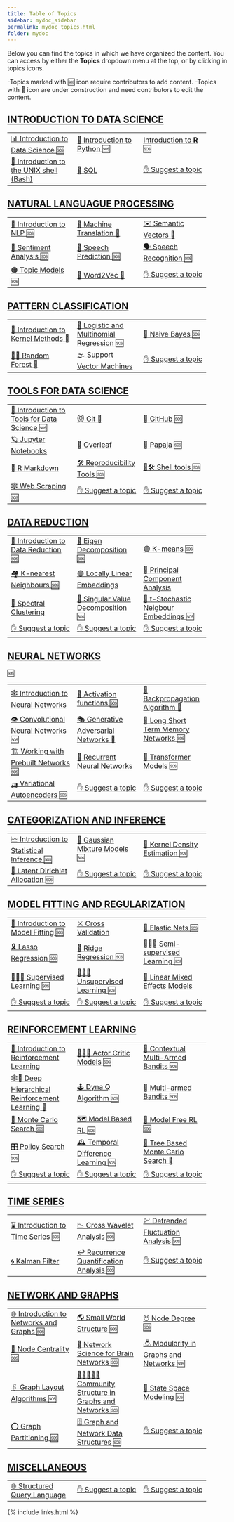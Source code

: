 ```yaml
---
title: Table of Topics
sidebar: mydoc_sidebar
permalink: mydoc_topics.html
folder: mydoc
---
```


Below you can find the topics in which we have organized the content. You can access by either the **Topics** dropdown menu at the top, or by clicking in topics icons. 

-Topics marked with 🆘 icon require contributors to add content. 
-Topics with 🚧 icon are under construction and need contributors to edit the content. 


## [**INTRODUCTION TO DATA SCIENCE**](intro_ds_landing_page.html)


<table style="table-layout: fixed; width: 90%;" >
<tr>
  <td style="width:33%;"><a href="intro_ds_landing_page.html">📊 Introduction to Data Science 🆘</a></td>
  <td style="width:33%;"><a href="intro_python.html">🐍 Introduction to Python 🆘</a></td>
  <td style="width:33%;"><a href="intro_r.html">Introduction to <b>R</b> 🆘</a></td>
</tr>
<tr>
  <td style="width:33%;"><a href="intro_shell.html">🐚 Introduction to the UNIX shell (Bash)</a></td>
  <td style="width:33%;"><a href="sql.html">🐘 SQL </a></td>
  <td style="width:33%;"><a href="mydoc_suggest.html">✋ Suggest a topic</a></td>
</tr>
</table> 


## [**NATURAL LANGUAGUE PROCESSING**](nlp_landing_page.html)


<table style="table-layout: fixed; width: 90%;" >
<tr>
  <td style="width:33%;"><a href="nlp_landing_page.html">🦜 Introduction to NLP 🆘</a></td>
  <td style="width:33%;"><a href="machine_trans.html">📠 Machine Translation 🚧</a></td>  
  <td style="width:33%;"><a href="semantic_vectors.html">✉️ Semantic Vectors 🚧</a></td>
</tr>
<tr>
  <td style="width:33%;"><a href="sentiment_analysis.html">💌 Sentiment Analysis 🆘</a></td>
  <td style="width:33%;"><a href="speech_predict.html">💬 Speech Prediction 🆘</a></td>
  <td style="width:33%;"><a href="speech_recognition.html">🗣️ Speech Recognition 🆘</a></td>
</tr>
<tr>
  <td style="width:33%;"><a href="topic_model.html">🟠 Topic Models 🆘</a></td>
  <td style="width:33%;"><a href="word2vec.html">🔡 Word2Vec 🚧 </a></td>
  <td style="width:33%;"><a href="mydoc_suggest.html">✋ Suggest a topic</a></td>
</tr>
</table> 


## [**PATTERN CLASSIFICATION**](pattern_classification_landing_page.html)


<table style="table-layout: fixed; width: 90%;" >
<tr>
  <td style="width:33%;"><a href="pattern_classification_landing_page.html">🏁 Introduction to Kernel Methods 🚧</a></td>
  <td style="width:33%;"><a href="logit_multi_reg.html">📏 Logistic and Multinomial Regression 🆘</a></td>
  <td style="width:33%;"><a href="naive_bayes.html">👶 Naive Bayes 🆘</a></td>
</tr>
<tr>
  <td style="width:33%;"><a href="random_forest.html">🌲🌲 Random Forest 🚧</a></td>
  <td style="width:33%;"><a href="support_vector_machines.html">🌫️ Support Vector Machines </a></td>
  <td style="width:33%;"><a href="mydoc_suggest.html">✋ Suggest a topic</a></td>
</tr>
</table> 


## [**TOOLS FOR DATA SCIENCE**](tools_landing_page.html)


<table style="table-layout: fixed; width: 90%;" >
<tr>
  <td style="width:33%;"><a href="tools_landing_page.html">🧰 Introduction to Tools for Data Science 🆘</a></td>
  <td style="width:33%;"><a href="git.html">🐱 Git 🚧</a></td>
  <td style="width:33%;"><a href="github.html">🐙 GitHub 🆘</a></td>
</tr>
<tr>
  <td style="width:33%;"><a href="jupyter.html">🪐 Jupyter Notebooks</a></td>
  <td style="width:33%;"><a href="overleaf.html">🍃 Overleaf</a></td>
  <td style="width:33%;"><a href="papaja.html">🥭 Papaja 🆘</a></td>
</tr>
<tr>
  <td style="width:33%;"><a href="r_markdown.html">📓 R Markdown </a></td>
  <td style="width:33%;"><a href="tools_landing_page.html">🛠️ Reproducibility Tools 🆘</a></td>
  <td style="width:33%;"><a href="shell.html">🐚🛠️ Shell tools 🆘</a></td>
</tr>
<tr>
  <td style="width:33%;"><a href="web_scraping.html">🕸️ Web Scraping 🆘</a></td>
  <td style="width:33%;"><a href="mydoc_suggest.html">✋ Suggest a topic</a></td>
  <td style="width:33%;"><a href="mydoc_suggest.html">✋ Suggest a topic</a></td>
</tr>
</table> 


## [**DATA REDUCTION**](data_reduction_landing_page.html)


<table style="table-layout: fixed; width: 90%;" >
<tr>
  <td style="width:33%;"><a href="data_reduction_landing_page.html">🙏 Introduction to Data Reduction 🆘</a></td>
  <td style="width:33%;"><a href="ed.html">🔩 Eigen Decomposition 🆘</a></td>
  <td style="width:33%;"><a href="ed.html">🟢 K-means 🆘</a></td>
</tr>
<tr>
  <td style="width:33%;"><a href="knn.html">🏘️ K-nearest Neighbours 🆘</a></td>
  <td style="width:33%;"><a href="lle.html">🟣 Locally Linear Embeddings</a></td>
  <td style="width:33%;"><a href="pca.html">💈 Principal Component Analysis </a></td>
</tr>
<tr>
  <td style="width:33%;"><a href="spectralcluster.html">👻 Spectral Clustering </a></td>
  <td style="width:33%;"><a href="svd.html">🗼 Singular Value Decomposition 🆘</a></td>
  <td style="width:33%;"><a href="tsne.html">🎎 t-Stochastic Neigbour Embeddings 🆘</a></td>
</tr>
<tr>
  <td style="width:33%;"><a href="mydoc_suggest.html">✋ Suggest a topic</a></td>
  <td style="width:33%;"><a href="mydoc_suggest.html">✋ Suggest a topic</a></td>
  <td style="width:33%;"><a href="mydoc_suggest.html">✋ Suggest a topic</a></td>
</tr>
</table> 


## [**NEURAL NETWORKS**](neural_networks_landing_page.html)  


<table style="table-layout: fixed; width: 90%;" >
<tr>
  <td style="width:33%;"><a href="neural_networks_landing_page.html">🕸️ Introduction to Neural Networks</a></td>
  <td style="width:33%;"><a href="activation_functions.html">🤪 Activation functions 🆘</a></td>
  <td style="width:33%;"><a href="backprop.html">🌊 Backpropagation Algorithm 🚧 </a></td>
</tr>
<tr>
  <td style="width:33%;"><a href="cnn.html">👁️ Convolutional Neural Networks 🆘</a></td>🆘
  <td style="width:33%;"><a href="gan.html">🎭 Generative Adversarial Networks 🚧</a></td>
  <td style="width:33%;"><a href="lstm.html">🔁 Long Short Term Memory Networks 🆘</a></td>
</tr>
<tr>
  <td style="width:33%;"><a href="prebuilt_net.html">🏗️ Working with Prebuilt Networks 🆘</a></td>
  <td style="width:33%;"><a href="rnn.html">🔁 Recurrent Neural Networks</a></td>
  <td style="width:33%;"><a href="transformers.html">🦾 Transformer Models 🆘</a></td>
</tr>
<tr>
  <td style="width:33%;"><a href="vae.html">🛺 Variational Autoencoders 🆘</a></td>
  <td style="width:33%;"><a href="mydoc_suggest.html">✋ Suggest a topic</a></td>
  <td style="width:33%;"><a href="mydoc_suggest.html">✋ Suggest a topic</a></td>
</tr>
</table> 


## [**CATEGORIZATION AND INFERENCE**](inference_landing_page.html)


<table style="table-layout: fixed; width: 90%;" >
<tr>
  <td style="width:33%;"><a href="inference_landing_page.html">🗠 Introduction to Statistical Inference 🆘</a></td>
  <td style="width:33%;"><a href="gmm.html">🔔 Gaussian Mixture Models 🆘</a></td>
  <td style="width:33%;"><a href="kde.html">🌽 Kernel Density Estimation 🆘</a></td>
</tr>
<tr>
  <td style="width:33%;"><a href="lda.html">💓 Latent Dirichlet Allocation 🆘</a></td>
  <td style="width:33%;"><a href="mydoc_suggest.html">✋ Suggest a topic</a></td>
  <td style="width:33%;"><a href="mydoc_suggest.html">✋ Suggest a topic</a></td>
</tr>
</table> 


## [**MODEL FITTING AND REGULARIZATION**](model_fitting_landing_page.html)  


<table style="table-layout: fixed; width: 90%;" >
<tr>
  <td style="width:33%;"><a href="model_fitting_landing_page.html">🔧 Introduction to Model Fitting 🆘</a></td>
  <td style="width:33%;"><a href="cross_valid.html">⚔️ Cross Validation </a></td>
  <td style="width:33%;"><a href="elastic_nets.html">🥅 Elastic Nets 🆘</a></td>
</tr>
<tr>
  <td style="width:33%;"><a href="lasso.html">🎗️ Lasso Regression 🆘</a></td>
  <td style="width:33%;"><a href="ridge.html">🎲 Ridge Regression 🆘</a></td>
  <td style="width:33%;"><a href="semisupervised_learning.html">🧑🏿‍🎓 Semi-supervised Learning 🆘</a></td>
</tr>
<tr>
  <td style="width:33%;"><a href="supervised_learning.html">👩🏽‍🏫 Supervised Learning 🆘</a></td>
  <td style="width:33%;"><a href="unsupervised_learning.html">👨🏿‍🎓 Unsupervised Learning 🆘</a></td>
  <td style="width:33%;"><a href="lmem.html">🦄 Linear Mixed Effects Models</a></td>
</tr>
<tr>
  <td style="width:33%;"><a href="mydoc_suggest.html">✋ Suggest a topic</a></td>
  <td style="width:33%;"><a href="mydoc_suggest.html">✋ Suggest a topic</a></td>
  <td style="width:33%;"><a href="mydoc_suggest.html">✋ Suggest a topic</a></td>
</tr>
</table> 


## [**REINFORCEMENT LEARNING**](rl_landing_page.html)  


<table style="table-layout: fixed; width: 90%;" >
<tr>
  <td style="width:33%;"><a href="rl_landing_page.html">🐶 Introduction to Reinforcement Learning </a></td>
  <td style="width:33%;"><a href="actor_critic.html">👩🏿‍🎤 Actor Critic Models 🆘</a></td>
  <td style="width:33%;"><a href="c_ma_bandit.html">🎰 Contextual Multi-Armed Bandits 🆘</a></td>
</tr>
<tr>
  <td style="width:33%;"><a href="dhrl.html">🕸️🐶 Deep Hierarchical Reinforcement Learning 🚧</a></td>
  <td style="width:33%;"><a href="dyna_q.html">🕹️ Dyna Q Algorithm 🆘</a></td>
  <td style="width:33%;"><a href="ma_bandit.html">🎰 Multi-armed Bandits 🆘</a></td>
</tr>
<tr>
  <td style="width:33%;"><a href="mc_search.html">🎲 Monte Carlo Search 🆘</a></td>
  <td style="width:33%;"><a href="model_based_rl.html">🗺️ Model Based RL 🆘</a></td>
  <td style="width:33%;"><a href="model_free_rl.html">🥕 Model Free RL 🆘</a></td>
</tr>
<tr>
  <td style="width:33%;"><a href="policy_search.html">🎛️ Policy Search 🆘</a></td>
  <td style="width:33%;"><a href="temp_diff.html">🕰️ Temporal Difference Learning 🆘</a></td>
  <td style="width:33%;"><a href="tree_based_mc.html">🌳 Tree Based Monte Carlo Search 🚧</a></td>
</tr>
<tr>
  <td style="width:33%;"><a href="mydoc_suggest.html">✋ Suggest a topic</a></td>
  <td style="width:33%;"><a href="mydoc_suggest.html">✋ Suggest a topic</a></td>
  <td style="width:33%;"><a href="mydoc_suggest.html">✋ Suggest a topic</a></td>
</tr>
</table> 


## [**TIME SERIES**](time_series_landing_page.html)  


<table style="table-layout: fixed; width: 90%;" >
<tr>
  <td style="width:33%;"><a href="time_series_landing_page.html">⌛ Introduction to Time Series 🆘</a></td>
  <td style="width:33%;"><a href="cross_wavelet.html">📉 Cross Wavelet Analysis 🆘</a></td>
  <td style="width:33%;"><a href="detrended_fluctuation.html">💹 Detrended Fluctuation Analysis 🆘</a></td>
</tr>
<tr>
  <td style="width:33%;"><a href="kalman_filters.html">🌀 Kalman Filter </a></td>
  <td style="width:33%;"><a href="rqa.html">↩️ Recurrence Quantification Analysis 🆘</a></td>
  <td style="width:33%;"><a href="mydoc_suggest.html">✋ Suggest a topic</a></td>
</tr>
</table> 


## [**NETWORK AND GRAPHS**](network_graphs_landing_page.html) 


<table style="table-layout: fixed; width: 90%;" >
<tr>
  <td style="width:33%;"><a href="network_graphs_landing_page.html">🌐 Introduction to Networks and Graphs 🆘</a></td>
  <td style="width:33%;"><a href="small_world_struct.html">🌎 Small World Structure 🆘</a></td>  
  <td style="width:33%;"><a href="node_degree.html">☋ Node Degree 🆘</a></td>  
</tr>
<tr>
  <td style="width:33%;"><a href="node_cent.html">🧿 Node Centrality 🆘</a></td>  
  <td style="width:33%;"><a href="ns_for_bn.html">🧠 Network Science for Brain Networks 🆘</a></td>  
  <td style="width:33%;"><a href="modularity.html">🖧 Modularity in Graphs and Networks 🆘</a></td>  
</tr>
<tr>
  <td style="width:33%;"><a href="layout_alg.html">🖇️ Graph Layout Algorithms 🆘</a></td>  
  <td style="width:33%;"><a href="comm_struct.html">🧑🏻‍🤝‍🧑🏻 Community Structure in Graphs and Networks 🆘</a></td>  
  <td style="width:33%;"><a href="state_space_model.html">🌌 State Space Modeling 🆘</a></td>  
</tr>
<tr>
  <td style="width:33%;"><a href="graph_partitioning.html">⭕ Graph Partitioning 🆘</a></td>
  <td style="width:33%;"><a href="graph_struct.html">🗄️ Graph and Network Data Structures 🆘</a></td>  
  <td style="width:33%;"><a href="mydoc_suggest.html">✋ Suggest a topic</a></td>
</tr>
</table> 

## [**MISCELLANEOUS**](misc_landing_page.html) 


<table style="table-layout: fixed; width: 90%;" >
<tr>
  <td style="width:33%;"><a href="sql.html">🌐 Structured Query Language </a></td>
  <td style="width:33%;"><a href="mydoc_suggest.html">✋ Suggest a topic</a></td>
  <td style="width:33%;"><a href="mydoc_suggest.html">✋ Suggest a topic</a></td>
</tr>

</table> 

{% include links.html %}
